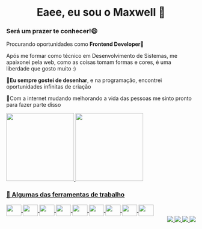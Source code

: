 <h1 align="center">Eaee, eu sou o Maxwell 👋</h1> 

### Será um prazer te conhecer!😄 
Procurando oportunidades como **Frontend Developer**🔭

Após me formar como técnico em Desenvolvimento de Sistemas, me apaixonei pela web, como as coisas tomam formas e cores, é uma liberdade que gosto muito :)

🎨**Eu sempre gostei de desenhar**, e na programação, encontrei oportunidades infinitas de criação

💖Com a internet mudando melhorando a vida das pessoas me sinto pronto para fazer parte disso

 <div
 style='display: flex;'
 >
  <a href="https://github.com/Maxwell-Santos">
 <img height="180em" src="https://github-readme-stats.vercel.app/api?username=Maxwell-Santos&show_icons=true&theme=react&include_all_commits=true&count_private=true"/>
 <img height="180em" src="https://github-readme-stats.vercel.app/api/top-langs/?username=Maxwell-Santos&layout=compact&langs_count=7&theme=react"/>
</div>
 
 ###  🧰 Algumas das ferramentas de trabalho

 <div>
   <img align="center" src='https://cdn.jsdelivr.net/gh/devicons/devicon/icons/html5/html5-original.svg'           width="40" height="30"/>
   <img align="center" src='https://cdn.jsdelivr.net/gh/devicons/devicon/icons/css3/css3-original.svg'             width="40" height="30"/>
   <img align="center" src='https://cdn.jsdelivr.net/gh/devicons/devicon/icons/javascript/javascript-original.svg' width="40" height="30"/>
   <img align="center" src='https://cdn.jsdelivr.net/gh/devicons/devicon/icons/typescript/typescript-original.svg' width="40" height="30"/>
   <img align="center" src='https://cdn.jsdelivr.net/gh/devicons/devicon/icons/react/react-original.svg'           width="40" height="30"/>
   
   <img align="center" src="https://www.vectorlogo.zone/logos/tailwindcss/tailwindcss-icon.svg"                    width="40" height="30"/>  
   <img align="center" src="https://cdn.worldvectorlogo.com/logos/styled-components-1.svg"                         width="40" height="30"/>
   <img align="center" src="https://www.vectorlogo.zone/logos/graphql/graphql-icon.svg"                            width="40" height="30"/>
   <img align="center" src="https://www.vectorlogo.zone/logos/mysql/mysql-icon.svg"                                width="40" height="30"/>
  </div>
 

 
 <div align="end"> 
  
   <a href="https://www.facebook.com/profile.php?id=100008836065567" target="_blank">
     <img src="https://img.shields.io/badge/Facebook-1877F2?style=for-the-badge&logo=facebook&logoColor=white" target="_blank">
   </a>
   <a href="https://www.instagram.com/this_maxwell/" target="_blank">
     <img src="https://img.shields.io/badge/-Instagram-%23E4405F?style=for-the-badge&logo=instagram&logoColor=white" target="_blank">
   </a>
   <a href="https://www.linkedin.com/in/maxwell-santos-2ab722210" target="_blank">
     <img src="https://img.shields.io/badge/-LinkedIn-%230077B5?style=for-the-badge&logo=linkedin&logoColor=white" target="_blank">
   </a> 
   <a href = "mailto:max.coding011@gmail.com" target="_blank">
     <img src="https://img.shields.io/badge/Gmail-D14836?style=for-the-badge&logo=gmail&logoColor=white" target="_blank">
   </a>
  </div>

